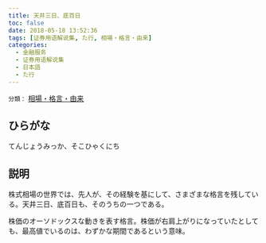 ```yaml
---
title: 天井三日、底百日
toc: false
date: 2018-05-18 13:52:36
tags: [证券用语解说集, た行, 相場・格言・由来]
categories:
  - 金融服务
  - 证券用语解说集
  - 日本語
  - た行
---
```


`分類：` [相場・格言・由来](/tags/相場・格言・由来/)

## ひらがな

てんじょうみっか、そこひゃくにち

## 説明

株式相場の世界では、先人が、その経験を基にして、さまざまな格言を残している。天井三日、底百日も、そのうちの一つである。

株価のオーソドックスな動きを表す格言。株価が右肩上がりになっていたとしても、最高値でいるのは、わずかな期間であるという意味。
